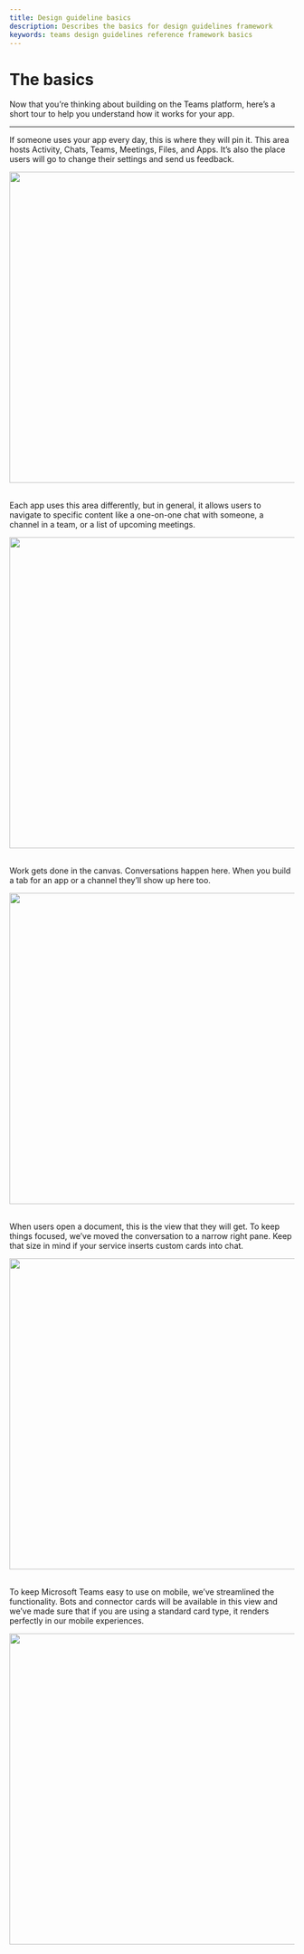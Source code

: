 ```yaml
---
title: Design guideline basics
description: Describes the basics for design guidelines framework
keywords: teams design guidelines reference framework basics
---
```

# The basics

Now that you’re thinking about building on the Teams platform, here’s a short tour to help you understand how it works for your app.

---

If someone uses your app every day, this is where they will pin it. This area hosts Activity, Chats, Teams, Meetings, Files, and Apps. It’s also the place users will go to change their settings and send us feedback.<br/>

<img width="550" src="~/assets/images/framework/framework_basics_01.png"> <br /><br/>

Each app uses this area differently, but in general, it allows users to navigate to specific content like a one-on-one chat with someone, a channel in a team, or a list of upcoming meetings.<br/>

<img width="550" src="~/assets/images/framework/framework_basics_02.png"> <br /><br/>

Work gets done in the canvas. Conversations happen here. When you build a tab for an app or a channel they’ll show up here too.<br/>

<img width="550" src="~/assets/images/framework/framework_basics_03.png"> <br /><br/>

When users open a document, this is the view that they will get. To keep things focused, we’ve moved the conversation to a narrow right pane. Keep that size in mind if your service inserts custom cards into chat.<br/>

<img width="550" src="~/assets/images/framework/framework_basics_04.png"> <br /><br/>

To keep Microsoft Teams easy to use on mobile, we’ve streamlined the functionality. Bots and connector cards will be available in this view and we’ve made sure that if you are using a standard card type, it renders perfectly in our mobile experiences.<br/>

<img width="550" src="~/assets/images/framework/framework_basics_05.png"> <br /><br/>
